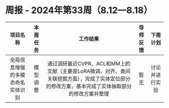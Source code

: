 
# 周报 - 2024年第33周（8.12—8.18）


|  项目名称  | 本周任务 | 工作结果 | 导师反馈 |  下周计划| 
|:----------:|:--------:|:--------:|:--------:|:--------:|
|  全局信息增强的多模态命名实体识别       | 模型调整  | 通过调研最近CVPR、ACL和MM上的文献（主要是LoRA微调、对齐、类间关联挖掘方面），完成了实体定位部分的修改方案，基本完成了实体抽取部分的修改方案并整理 | 暂无 | 讨论并进行实验
